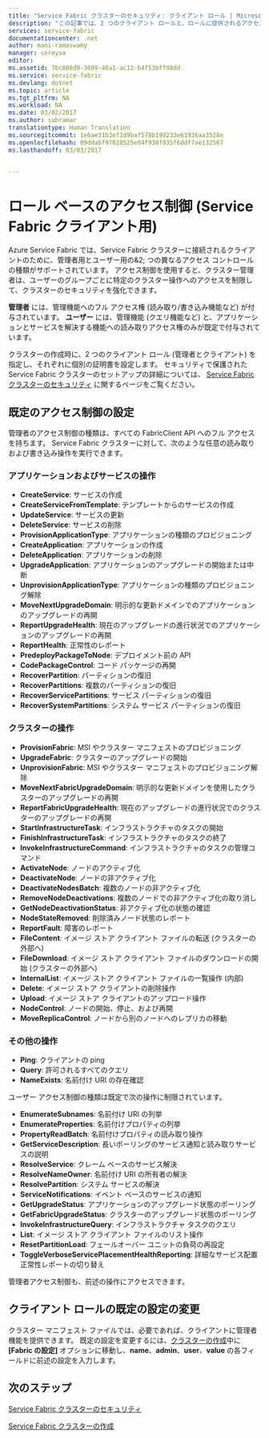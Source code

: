 ```yaml
---
title: "Service Fabric クラスターのセキュリティ: クライアント ロール | Microsoft Docs"
description: "この記事では、2 つのクライアント ロールと、ロールに提供されるアクセス許可について説明します。"
services: service-fabric
documentationcenter: .net
author: mani-ramaswamy
manager: coreysa
editor: 
ms.assetid: 7bc808d9-3609-46a1-ac12-b4f53bff98dd
ms.service: service-fabric
ms.devlang: dotnet
ms.topic: article
ms.tgt_pltfrm: NA
ms.workload: NA
ms.date: 03/02/2017
ms.author: subramar
translationtype: Human Translation
ms.sourcegitcommit: 1e6ae31b3ef2d9baf578b199233e61936aa3528e
ms.openlocfilehash: 09ddabf97028525e04f930f935f6ddf7ae132567
ms.lasthandoff: 03/03/2017


---
```

# <a name="role-based-access-control-for-service-fabric-clients"></a>ロール ベースのアクセス制御 (Service Fabric クライアント用)
Azure Service Fabric では、Service Fabric クラスターに接続されるクライアントのために、管理者用とユーザー用の&2; つの異なるアクセス コントロールの種類がサポートされています。 アクセス制御を使用すると、クラスター管理者は、ユーザーのグループごとに特定のクラスター操作へのアクセスを制限して、クラスターのセキュリティを強化できます。  

**管理者** には、管理機能へのフル アクセス権 (読み取り/書き込み機能など) が付与されています。 **ユーザー** には、管理機能 (クエリ機能など) と、アプリケーションとサービスを解決する機能への読み取りアクセス権のみが既定で付与されています。

クラスターの作成時に、2 つのクライアント ロール (管理者とクライアント) を指定し、それぞれに個別の証明書を設定します。 セキュリティで保護された Service Fabric クラスターのセットアップの詳細については、 [Service Fabric クラスターのセキュリティ](service-fabric-cluster-security.md) に関するページをご覧ください。

## <a name="default-access-control-settings"></a>既定のアクセス制御の設定
管理者のアクセス制御の種類は、すべての FabricClient API へのフル アクセスを持ちます。 Service Fabric クラスターに対して、次のような任意の読み取りおよび書き込み操作を実行できます。

### <a name="application-and-service-operations"></a>アプリケーションおよびサービスの操作
* **CreateService**: サービスの作成                             
* **CreateServiceFromTemplate**: テンプレートからのサービスの作成                             
* **UpdateService**: サービスの更新                             
* **DeleteService**: サービスの削除                             
* **ProvisionApplicationType**: アプリケーションの種類のプロビジョニング                             
* **CreateApplication**: アプリケーションの作成                               
* **DeleteApplication**: アプリケーションの削除                             
* **UpgradeApplication**: アプリケーションのアップグレードの開始または中断                             
* **UnprovisionApplicationType**: アプリケーションの種類のプロビジョニング解除                             
* **MoveNextUpgradeDomain**: 明示的な更新ドメインでのアプリケーションのアップグレードの再開                             
* **ReportUpgradeHealth**: 現在のアップグレードの進行状況でのアプリケーションのアップグレードの再開                             
* **ReportHealth**: 正常性のレポート                             
* **PredeployPackageToNode**: デプロイメント前の API                            
* **CodePackageControl**: コード パッケージの再開                             
* **RecoverPartition**: パーティションの復旧                             
* **RecoverPartitions**: 複数のパーティションの復旧                             
* **RecoverServicePartitions**: サービス パーティションの復旧                             
* **RecoverSystemPartitions**: システム サービス パーティションの復旧                             

### <a name="cluster-operations"></a>クラスターの操作
* **ProvisionFabric**: MSI やクラスター マニフェストのプロビジョニング                             
* **UpgradeFabric**: クラスターのアップグレードの開始                             
* **UnprovisionFabric**: MSI やクラスター マニフェストのプロビジョニング解除                         
* **MoveNextFabricUpgradeDomain**: 明示的な更新ドメインを使用したクラスターのアップグレードの再開                             
* **ReportFabricUpgradeHealth**: 現在のアップグレードの進行状況でのクラスターのアップグレードの再開                             
* **StartInfrastructureTask**: インフラストラクチャのタスクの開始                             
* **FinishInfrastructureTask**: インフラストラクチャのタスクの終了                             
* **InvokeInfrastructureCommand**: インフラストラクチャのタスクの管理コマンド                              
* **ActivateNode**: ノードのアクティブ化                             
* **DeactivateNode**: ノードの非アクティブ化                             
* **DeactivateNodesBatch**: 複数のノードの非アクティブ化                             
* **RemoveNodeDeactivations**: 複数のノードでの非アクティブ化の取り消し                             
* **GetNodeDeactivationStatus**: 非アクティブ化の状態の確認                             
* **NodeStateRemoved**: 削除済みノード状態のレポート                             
* **ReportFault**: 障害のレポート                             
* **FileContent**: イメージ ストア クライアント ファイルの転送 (クラスターの外部へ)                             
* **FileDownload**: イメージ ストア クライアント ファイルのダウンロードの開始 (クラスターの外部へ)                             
* **InternalList**: イメージ ストア クライアント ファイルの一覧操作 (内部)                             
* **Delete**: イメージ ストア クライアントの削除操作                              
* **Upload**: イメージ ストア クライアントのアップロード操作                             
* **NodeControl**: ノードの開始、停止、および再開                             
* **MoveReplicaControl**: ノードから別のノードへのレプリカの移動                             

### <a name="miscellaneous-operations"></a>その他の操作
* **Ping**: クライアントの ping                             
* **Query**: 許可されるすべてのクエリ
* **NameExists**: 名前付け URI の存在確認                             

ユーザー アクセス制御の種類は既定で次の操作に制限されています。 

* **EnumerateSubnames**: 名前付け URI の列挙                             
* **EnumerateProperties**: 名前付けプロパティの列挙                             
* **PropertyReadBatch**: 名前付けプロパティの読み取り操作                             
* **GetServiceDescription**: 長いポーリングのサービス通知と読み取りサービスの説明                             
* **ResolveService**: クレーム ベースのサービス解決                             
* **ResolveNameOwner**: 名前付け URI の所有者の解決                             
* **ResolvePartition**: システム サービスの解決                             
* **ServiceNotifications**: イベント ベースのサービスの通知                             
* **GetUpgradeStatus**: アプリケーションのアップグレード状態のポーリング                             
* **GetFabricUpgradeStatus**: クラスターのアップグレード状態のポーリング                             
* **InvokeInfrastructureQuery**: インフラストラクチャ タスクのクエリ                             
* **List**: イメージ ストア クライアント ファイルのリスト操作                             
* **ResetPartitionLoad**: フェールオーバー ユニットの負荷の再設定                             
* **ToggleVerboseServicePlacementHealthReporting**: 詳細なサービス配置正常性レポートの切り替え                             

管理者アクセス制御も、前述の操作にアクセスできます。

## <a name="changing-default-settings-for-client-roles"></a>クライアント ロールの既定の設定の変更
クラスター マニフェスト ファイルでは、必要であれば、クライアントに管理者機能を提供できます。 既定の設定を変更するには、[クラスターの作成](service-fabric-cluster-creation-via-portal.md)中に **[Fabric の設定]** オプションに移動し、**name**、**admin**、**user**、**value** の各フィールドに前述の設定を入力します。

## <a name="next-steps"></a>次のステップ
[Service Fabric クラスターのセキュリティ](service-fabric-cluster-security.md)

[Service Fabric クラスターの作成](service-fabric-cluster-creation-via-portal.md)


